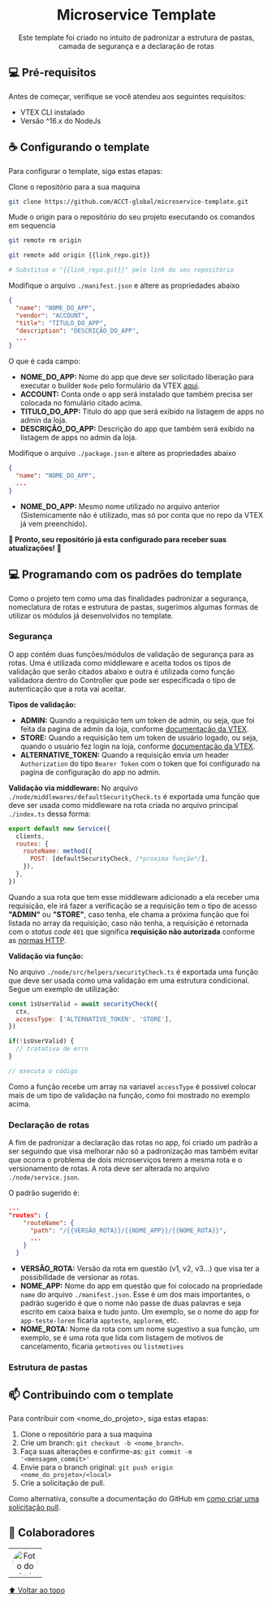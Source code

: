 <h1 align="center">
Microservice Template
</h1>

<p align="center">Este template foi criado no intuito de padronizar a estrutura de pastas, camada de segurança e a declaração de rotas</p>

## 💻 Pré-requisitos

Antes de começar, verifique se você atendeu aos seguintes requisitos:

- VTEX CLI instalado
- Versão ^16.x do NodeJs

## ☕ Configurando o template

Para configurar o template, siga estas etapas:

Clone o repositório para a sua maquina

```bash
git clone https://github.com/ACCT-global/microservice-template.git
```

Mude o origin para o repositório do seu projeto executando os comandos em sequencia

```bash
git remote rm origin
```

```bash
git remote add origin {{link_repo.git}}

# Substitua o "{{link_repo.git}}" pelo link do seu repositório
```

Modifique o arquivo `./manifest.json` e altere as propriedades abaixo

```json
{
  "name": "NOME_DO_APP",
  "vendor": "ACCOUNT",
  "title": "TITULO_DO_APP",
  "description": "DESCRIÇÃO_DO_APP",
  ...
}
```

O que é cada campo:

- **NOME_DO_APP:** Nome do app que deve ser solicitado liberação para executar o builder `Node` pelo formulário da VTEX [aqui](https://docs.google.com/forms/d/e/1FAIpQLSfhuhFxvezMhPEoFlN9yFEkUifGQlGP4HmJQgx6GP32WZchBw/viewform).
- **ACCOUNT:** Conta onde o app será instalado que também precisa ser colocada no fomulário citado acima.
- **TITULO_DO_APP:** Titulo do app que será exibido na listagem de apps no admin da loja.
- **DESCRIÇÃO_DO_APP:** Descrição do app que também será exibido na listagem de apps no admin da loja.

Modifique o arquivo `./package.json` e altere as propriedades abaixo

```json
{
  "name": "NOME_DO_APP",
  ...
}
```

- **NOME_DO_APP:** Mesmo nome utilizado no arquivo anterior (Sistemicamente não é utilizado, mas só por conta que no repo da VTEX já vem preenchido).

**🚀 Pronto, seu repositório já esta configurado para receber suas atualizações! 🚀**

## 💻 Programando com os padrões do template

Como o projeto tem como uma das finalidades padronizar a segurança, nomeclatura de rotas e estrutura de pastas, sugerimos algumas formas de utilizar os módulos já desenvolvidos no template.

### Segurança

O app contém duas funções/módulos de validação de segurança para as rotas. Uma é utilizada como middleware e aceita todos os tipos de validação que serão citados abaixo e outra é utilizada como função validadora dentro do Controller que pode ser especificada o tipo de autenticação que a rota vai aceitar.

**Tipos de validação:**
- **ADMIN:** Quando a requisição tem um token de admin, ou seja, que foi feita da pagina de admin da loja, conforme [documentação da VTEX](https://developers.vtex.com/docs/guides/getting-started-authentication#user-token).
- **STORE:** Quando a requisição tem um token de usuário logado, ou seja, quando o usuário fez login na loja, conforme [documentação da VTEX](https://developers.vtex.com/docs/guides/getting-started-authentication#user-token).
- **ALTERNATIVE_TOKEN:** Quando a requisição envia um header `Authorization` do tipo `Bearer Token` com o token que foi configurado na pagina de configuração do app no admin.

**Validação via middleware:**
No arquivo `./node/middlewares/defaultSecurityCheck.ts` é exportada uma função que deve ser usada como middleware na rota criada no arquivo principal `./index.ts` dessa forma:

```js
export default new Service({
  clients,
  routes: {
    routeName: method({
      POST: [defaultSecurityCheck, /*proxima função*/],
    }),
  },
})
```

Quando a sua rota que tem esse middleware adicionado a ela receber uma requisição, ele irá fazer a verificação se a requisição tem o tipo de acesso **"ADMIN"** ou **"STORE"**, caso tenha, ele chama a próxima função que foi listada no array da requisição, caso não tenha, a requisição é retornada com o *status code* `401` que significa **requisição não autorizada** conforme as [normas HTTP](https://developer.mozilla.org/en-US/docs/Web/HTTP/Status).

**Validação via função:**

No arquivo `./node/src/helpers/securityCheck.ts` é exportada uma função que deve ser usada como uma validação em uma estrutura condicional. Segue um exemplo de utilização:

```js
const ìsUserValid = await securityCheck({
  ctx,
  accessType: ['ALTERNATIVE_TOKEN', 'STORE'],
})

if(!ìsUserValid) {
  // tratativa de erro
}

// executa o código
```
Como a função recebe um array na variavel `accessType` é possivel colocar mais de um tipo de validação na função, como foi mostrado no exemplo acima.

### Declaração de rotas

A fim de padronizar a declaração das rotas no app, foi criado um padrão a ser seguindo que visa melhorar não só a padronização mas também evitar que ocorra o problema de dois microserviços terem a mesma rota e o versionamento de rotas. A rota deve ser alterada no arquivo `./node/service.json`.

O padrão sugerido é:

```json
...
"routes": {
    "routeName": {
      "path": "/{{VERSÃO_ROTA}}/{{NOME_APP}}/{{NOME_ROTA}}",
      ...
    }
  }
```
- **VERSÃO_ROTA:** Versão da rota em questão (v1, v2, v3...) que visa ter a possibilidade de versionar as rotas.
- **NOME_APP:** Nome do app em questão que foi colocado na propriedade `name` do arquivo `./manifest.json`. Esse é um dos mais importantes, o padrão sugerido é que o nome não passe de duas palavras e seja escrito em caixa baixa e tudo junto. Um exemplo, se o nome do app for `app-teste-lorem` ficaria `appteste`, `applorem`, etc.
- **NOME_ROTA:** Nome da rota com um nome sugestivo a sua função, um exemplo, se é uma rota que lida com listagem de motivos de cancelamento, ficaria `getmotives` ou `listmotives`


### Estrutura de pastas
## 📫 Contribuindo com o template

<!---Se o seu README for longo ou se você tiver algum processo ou etapas específicas que deseja que os contribuidores sigam, considere a criação de um arquivo CONTRIBUTING.md separado--->

Para contribuir com <nome_do_projeto>, siga estas etapas:

1. Clone o repositório para a sua maquina
2. Crie um branch: `git checkout -b <nome_branch>`.
3. Faça suas alterações e confirme-as: `git commit -m '<mensagem_commit>'`
4. Envie para o branch original: `git push origin <nome_do_projeto>/<local>`
5. Crie a solicitação de pull.

Como alternativa, consulte a documentação do GitHub em [como criar uma solicitação pull](https://help.github.com/en/github/collaborating-with-issues-and-pull-requests/creating-a-pull-request).

## 🤝 Colaboradores

<table>
  <tr>
    <td align="center">
      <a href="https://github.com/luizbpacct" target="_blank" title="Luiz Carlos B Pereira">
        <img src="https://avatars.githubusercontent.com/u/115479427?v=4" width="50px;" style="border-radius: 100%;" alt="Foto do Iuri Silva no GitHub"/><br>
      </a>
    </td>
  </tr>
</table>

[⬆ Voltar ao topo](#nome-do-projeto)<br>
